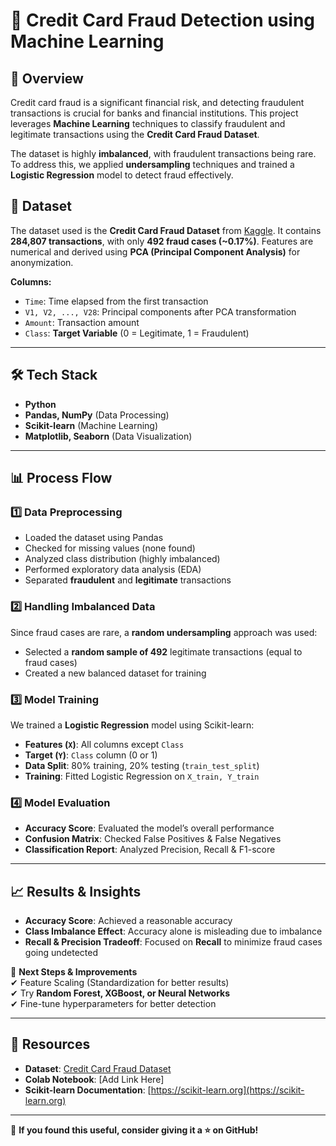 # 🚀 Credit Card Fraud Detection using Machine Learning  

## 📌 Overview  
Credit card fraud is a significant financial risk, and detecting fraudulent transactions is crucial for banks and financial institutions. This project leverages **Machine Learning** techniques to classify fraudulent and legitimate transactions using the **Credit Card Fraud Dataset**.  

The dataset is highly **imbalanced**, with fraudulent transactions being rare. To address this, we applied **undersampling** techniques and trained a **Logistic Regression** model to detect fraud effectively.  

## 📂 Dataset  
The dataset used is the **Credit Card Fraud Dataset** from [Kaggle](https://www.kaggle.com/datasets/mlg-ulb/creditcardfraud). It contains **284,807 transactions**, with only **492 fraud cases (~0.17%)**. Features are numerical and derived using **PCA (Principal Component Analysis)** for anonymization.  

**Columns:**  
- `Time`: Time elapsed from the first transaction  
- `V1, V2, ..., V28`: Principal components after PCA transformation  
- `Amount`: Transaction amount  
- `Class`: **Target Variable** (0 = Legitimate, 1 = Fraudulent)  

---

## 🛠 Tech Stack  
- **Python**  
- **Pandas, NumPy** (Data Processing)  
- **Scikit-learn** (Machine Learning)  
- **Matplotlib, Seaborn** (Data Visualization)  

---

## 📊 Process Flow  
### **1️⃣ Data Preprocessing**  
- Loaded the dataset using Pandas  
- Checked for missing values (none found)  
- Analyzed class distribution (highly imbalanced)  
- Performed exploratory data analysis (EDA)  
- Separated **fraudulent** and **legitimate** transactions  

### **2️⃣ Handling Imbalanced Data**  
Since fraud cases are rare, a **random undersampling** approach was used:  
- Selected a **random sample of 492** legitimate transactions (equal to fraud cases)  
- Created a new balanced dataset for training  

### **3️⃣ Model Training**  
We trained a **Logistic Regression** model using Scikit-learn:  
- **Features (`X`)**: All columns except `Class`  
- **Target (`Y`)**: `Class` column (0 or 1)  
- **Data Split**: 80% training, 20% testing (`train_test_split`)  
- **Training**: Fitted Logistic Regression on `X_train, Y_train`  

### **4️⃣ Model Evaluation**  
- **Accuracy Score**: Evaluated the model’s overall performance  
- **Confusion Matrix**: Checked False Positives & False Negatives  
- **Classification Report**: Analyzed Precision, Recall & F1-score  

---

## 📈 Results & Insights  
- **Accuracy Score**: Achieved a reasonable accuracy  
- **Class Imbalance Effect**: Accuracy alone is misleading due to imbalance  
- **Recall & Precision Tradeoff**: Focused on **Recall** to minimize fraud cases going undetected  

🔹 **Next Steps & Improvements**  
✔ Feature Scaling (Standardization for better results)  
✔ Try **Random Forest, XGBoost, or Neural Networks**  
✔ Fine-tune hyperparameters for better detection  

---

## 🔗 Resources  
- **Dataset**: [Credit Card Fraud Dataset](https://www.kaggle.com/datasets/mlg-ulb/creditcardfraud)  
- **Colab Notebook**: [Add Link Here]  
- **Scikit-learn Documentation**: [https://scikit-learn.org](https://scikit-learn.org)   
---

🚀 **If you found this useful, consider giving it a ⭐ on GitHub!**  

